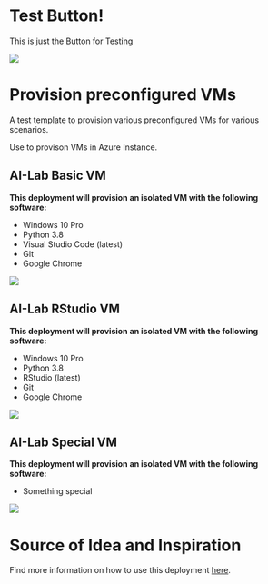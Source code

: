 
# Test Button!
This is just the Button for Testing

<a href="https://portal.azure.com/#create/Microsoft.Template/uri/https%3A%2F%2Fraw.githubusercontent.com%2Fphilippgrabher%2Fcountchocula%2Fmaster%2Fazure-deploy-test.json" target="_blank">
    <img src="http://azuredeploy.net/deploybutton.png"/>
</a>

# Provision preconfigured VMs
A test template to provision various preconfigured VMs for various scenarios.

Use to provison VMs in Azure Instance.


## AI-Lab Basic VM

**This deployment will provision an isolated VM with the following software:**
* Windows 10 Pro
* Python 3.8
* Visual Studio Code (latest)
* Git
* Google Chrome

<a href="https://portal.azure.com/#create/Microsoft.Template/uri/https%3A%2F%2Fraw.githubusercontent.com%2Fphilippgrabher%2Fcountchocula%2Fmaster%2Fazure-deploy-basic.json" target="_blank">
    <img src="http://azuredeploy.net/deploybutton.png"/>
</a>


## AI-Lab RStudio VM
**This deployment will provision an isolated VM with the following software:**
* Windows 10 Pro
* Python 3.8
* RStudio (latest)
* Git
* Google Chrome

<a href="https://portal.azure.com/#create/Microsoft.Template/uri/https%3A%2F%2Fraw.githubusercontent.com%2Fmladblum%2Fcountchocula%2Fmaster%2Fazure-deploy-rstudio.json" target="_blank">
    <img src="http://azuredeploy.net/deploybutton.png"/>
</a>


## AI-Lab Special VM
**This deployment will provision an isolated VM with the following software:**
* Something special

<a href="https://portal.azure.com/#create/Microsoft.Template/uri/https%3A%2F%2Fraw.githubusercontent.com%2Fmladblum%2Fcountchocula%2Fmaster%2Fazure-deploy-special.json" target="_blank">
    <img src="http://azuredeploy.net/deploybutton.png"/>
</a>



# Source of Idea and Inspiration

Find more information on how to use this deployment <a href=https://buildazure.com/2018/04/17/using-chocolatey-with-azure-vms/>here</a>.
